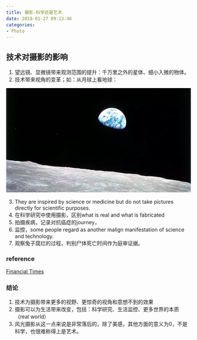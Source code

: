 ```yaml
---
title: 摄影-科学还是艺术
date: 2019-01-27 09:13:46
categories:
- Photo
---
```

## 技术对摄影的影响
1. 望远镜、显微镜带来观测范围的提升：千万里之外的星体、细小入微的物体。
2. 技术带来视角的变革；如：从月球上看地球： 

![1544675548960](/imags/1544675368219.png)

3. They are inspired by science or medicine but do not take pictures directly for scientific purposes.
4. 在科学研究中使用摄影，区别what is real and what is fabricated
5. 拍摄疾病，记录对抗癌症的journey，
6. 监控，some people regard as another malign manifestation of science and technology.
7. 观察兔子腐烂的过程，判别尸体死亡时间作为庭审证据。



### reference

[Financial Times](https://www.ft.com/content/b6ad869e-a8ff-11e5-9700-2b669a5aeb83)

### 结论

1. 技术为摄影带来更多的视野、更惊奇的视角和意想不到的效果
2. 摄影可以为生活带来改变，包括：科学研究、生活监控、更多世界的本质（real world）
3. 风光摄影从这一点来说是非常落后的，除了美感，其他方面的意义为0，不是科学，也很难称得上是艺术。
